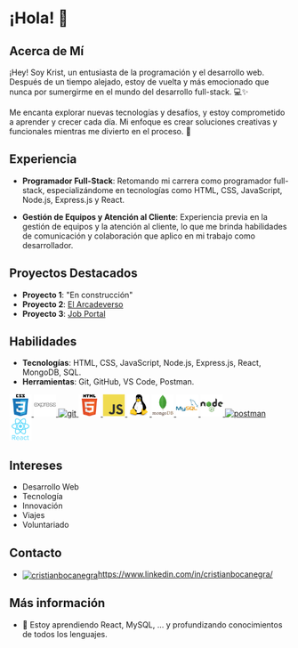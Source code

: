 # ¡Hola! 👋 

## Acerca de Mí

¡Hey! Soy Krist, un entusiasta de la programación y el desarrollo web. Después de un tiempo alejado, estoy de vuelta y más emocionado que nunca por sumergirme en el mundo del desarrollo full-stack. 💻✨

Me encanta explorar nuevas tecnologías y desafíos, y estoy comprometido a aprender y crecer cada día. Mi enfoque es crear soluciones creativas y funcionales mientras me divierto en el proceso. 🚀

## Experiencia

- **Programador Full-Stack**: Retomando mi carrera como programador full-stack, especializándome en tecnologías como HTML, CSS, JavaScript, Node.js, Express.js y React.

- **Gestión de Equipos y Atención al Cliente**: Experiencia previa en la gestión de equipos y la atención al cliente, lo que me brinda habilidades de comunicación y colaboración que aplico en mi trabajo como desarrollador.

## Proyectos Destacados

- **Proyecto 1**: "En construcción" 
- **Proyecto 2**: [El Arcadeverso](https://github.com/CodingKrist/arcadeverso)
- **Proyecto 3**: [Job Portal](https://github.com/CodingKrist/job-portal)

## Habilidades

- **Tecnologías**: HTML, CSS, JavaScript, Node.js, Express.js, React, MongoDB, SQL.
- **Herramientas**: Git, GitHub, VS Code, Postman.

<p align="left"> <a href="https://www.w3schools.com/css/" target="_blank" rel="noreferrer"> <img src="https://raw.githubusercontent.com/devicons/devicon/master/icons/css3/css3-original-wordmark.svg" alt="css3" width="40" height="40"/> </a> <a href="https://expressjs.com" target="_blank" rel="noreferrer"> <img src="https://raw.githubusercontent.com/devicons/devicon/master/icons/express/express-original-wordmark.svg" alt="express" width="40" height="40"/> </a> <a href="https://git-scm.com/" target="_blank" rel="noreferrer"> <img src="https://www.vectorlogo.zone/logos/git-scm/git-scm-icon.svg" alt="git" width="40" height="40"/> </a> <a href="https://www.w3.org/html/" target="_blank" rel="noreferrer"> <img src="https://raw.githubusercontent.com/devicons/devicon/master/icons/html5/html5-original-wordmark.svg" alt="html5" width="40" height="40"/> </a> <a href="https://developer.mozilla.org/en-US/docs/Web/JavaScript" target="_blank" rel="noreferrer"> <img src="https://raw.githubusercontent.com/devicons/devicon/master/icons/javascript/javascript-original.svg" alt="javascript" width="40" height="40"/> </a> <a href="https://www.linux.org/" target="_blank" rel="noreferrer"> <img src="https://raw.githubusercontent.com/devicons/devicon/master/icons/linux/linux-original.svg" alt="linux" width="40" height="40"/> </a> <a href="https://www.mongodb.com/" target="_blank" rel="noreferrer"> <img src="https://raw.githubusercontent.com/devicons/devicon/master/icons/mongodb/mongodb-original-wordmark.svg" alt="mongodb" width="40" height="40"/> </a> <a href="https://www.mysql.com/" target="_blank" rel="noreferrer"> <img src="https://raw.githubusercontent.com/devicons/devicon/master/icons/mysql/mysql-original-wordmark.svg" alt="mysql" width="40" height="40"/> </a> <a href="https://nodejs.org" target="_blank" rel="noreferrer"> <img src="https://raw.githubusercontent.com/devicons/devicon/master/icons/nodejs/nodejs-original-wordmark.svg" alt="nodejs" width="40" height="40"/> </a> <a href="https://postman.com" target="_blank" rel="noreferrer"> <img src="https://www.vectorlogo.zone/logos/getpostman/getpostman-icon.svg" alt="postman" width="40" height="40"/> </a> <a href="https://reactjs.org/" target="_blank" rel="noreferrer"> <img src="https://raw.githubusercontent.com/devicons/devicon/master/icons/react/react-original-wordmark.svg" alt="react" width="40" height="40"/> </a> </p>

## Intereses 

- Desarrollo Web
- Tecnología
- Innovación
- Viajes
- Voluntariado

## Contacto

- <a href="https://linkedin.com/in/cristianbocanegra" target="blank"><img align="center" src="https://raw.githubusercontent.com/rahuldkjain/github-profile-readme-generator/master/src/images/icons/Social/linked-in-alt.svg" alt="cristianbocanegra" height="30" width="40" />https://www.linkedin.com/in/cristianbocanegra/</a>
 
## Más información
- 🌱 Estoy aprendiendo React, MySQL, ... y profundizando conocimientos de todos los lenguajes.

